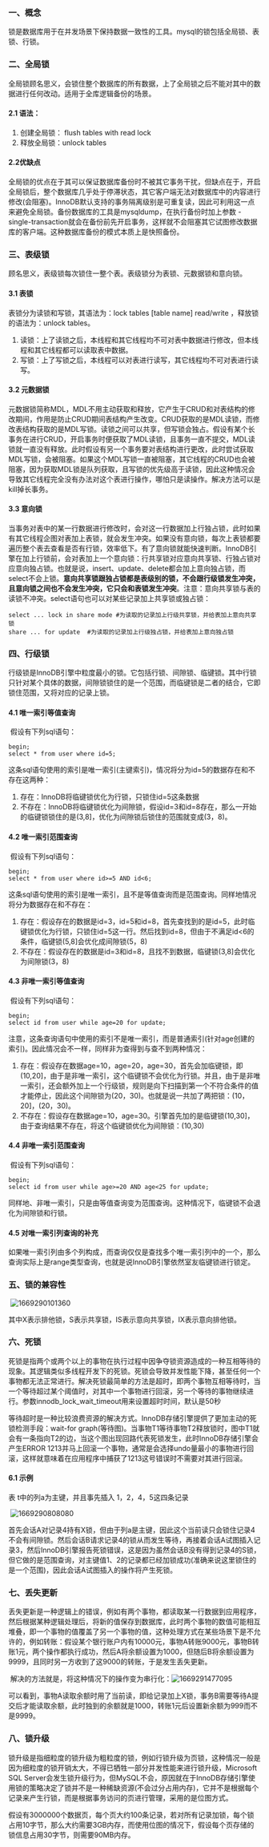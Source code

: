 ### 一、概念

​	锁是数据库用于在并发场景下保持数据一致性的工具。mysql的锁包括全局锁、表锁、行锁。

### 二、全局锁

​	全局锁顾名思义，会锁住整个数据库的所有数据，上了全局锁之后不能对其中的数据进行任何改动。适用于全库逻辑备份的场景。

#### 2.1 语法：

1.  创建全局锁： flush tables with read lock
2.  释放全局锁：unlock tables

#### 2.2优缺点

​	全局锁的优点在于其可以保证数据库备份时不被其它事务干扰，但缺点在于，开启全局锁后，整个数据库几乎处于停滞状态，其它客户端无法对数据库中的内容进行修改(会阻塞)。
​	InnoDB默认支持的事务隔离级别是可重复读，因此可利用这一点来避免全局锁。备份数据库的工具是mysqldump，在执行备份时加上参数 -single-transaction就会在备份前先开启事务，这样就不会阻塞其它试图修改数据库的客户端。这种数据库备份的模式本质上是快照备份。

### 三、表级锁

​	顾名思义，表级锁每次锁住一整个表。表级锁分为表锁、元数据锁和意向锁。

#### 3.1 表锁

表锁分为读锁和写锁，其语法为：lock tables  [table name]  read/write  ，释放锁的语法为：unlock tables。

1.  读锁：上了读锁之后，本线程和其它线程均不可对表中数据进行修改，但本线程和其它线程都可以读取表中数据。
2.  写锁：上了写锁之后，本线程可以对表进行读写，其它线程均不可对表进行读写。

#### 3.2 元数据锁

​	元数据锁简称MDL，MDL不用主动获取和释放，它产生于CRUD和对表结构的修改期间，作用是防止CRUD期间表结构产生改变。CRUD获取的是MDL读锁，而修改表结构获取的是MDL写锁。读锁之间可以共享，但写锁会独占。
​	假设有某个长事务在进行CRUD，开启事务时便获取了MDL读锁，且事务一直不提交，MDL读锁就一直没有释放。此时假设有另一个事务要对表结构进行更改，此时尝试获取MDL写锁，会被阻塞。如果这个MDL写锁一直被阻塞，其它线程的CRUD也会被阻塞，因为获取MDL锁是队列获取，且写锁的优先级高于读锁，因此这种情况会导致其它线程完全没有办法对这个表进行操作，哪怕只是读操作。解决方法可以是kill掉长事务。

#### 3.3 意向锁

​	当事务对表中的某一行数据进行修改时，会对这一行数据加上行独占锁，此时如果有其它线程企图对表加上表锁，就会发生冲突。如果没有意向锁，每次上表锁都要遍历整个表去查看是否有行锁，效率低下。有了意向锁就能快速判断。
​	InnoDB引擎在加上行锁前，会对表加上一个意向锁：行共享锁对应意向共享锁、行独占锁对应意向独占锁。也就是说，insert、update、delete都会加上意向独占锁，而select不会上锁。**意向共享锁跟独占锁都是表级别的锁，不会跟行级锁发生冲突，且意向锁之间也不会发生冲突，它只会和表锁发生冲突**。注意：意向共享锁与表的读锁不冲突。
​	select语句也可以对某些记录加上共享锁或独占锁：

```mysql
select ... lock in share mode #为读取的记录加上行级共享锁，并给表加上意向共享锁
share ... for update  #为读取的记录加上行级独占锁，并给表加上意向独占锁
```

### 四、行级锁

​	行级锁是InnoDB引擎中粒度最小的锁。它包括行锁、间隙锁、临键锁。其中行锁只针对某个具体的数据，间隙锁锁住的是一个范围，而临键锁是二者的结合，它即锁住范围，又将对应的记录上锁。

#### 4.1 唯一索引等值查询

​	假设有下列sql语句：

```mysql
begin;
select * from user where id=5;
```

这条sql语句使用的索引是唯一索引(主键索引)，情况将分为id=5的数据存在和不存在这两种：

1.  存在：InnoDB将临键锁优化为行锁，只锁住id=5这条数据
2.  不存在：InnoDB将临键锁优化为间隙锁，假设id=3和id=8存在，那么一开始的临键锁锁住的是(3,8]，优化为间隙锁后锁住的范围就变成(3，8)。

#### 4.2 唯一索引范围查询

​	假设有下列sql语句：

```mysql
begin;
select * from user where id>=5 AND id<6;
```

这条sql语句使用的索引是唯一索引，且不是等值查询而是范围查询。同样地情况将分为数据存在和不存在：

1.  存在：假设存在的数据是id=3，id=5和id=8，首先查找到的是id=5，此时临键锁优化为行锁，只锁住id=5这一行。然后找到id=8，但由于不满足id<6的条件，临键锁(5,8]会优化成间隙锁(5，8)
2.  不存在：假设存在的数据是id=3和id=8，且找不到数据，临键锁(3,8]会优化为间隙锁(3，8)

#### 4.3 非唯一索引等值查询

​	假设有下列sql语句：

```mysql
begin;
select id from user while age=20 for update;
```

注意，这条查询语句中使用的索引不是唯一索引，而是普通索引(针对age创建的索引)。因此情况会不一样，同样非为查得到与查不到两种情况：

1.  存在：假设存在数据age=10，age=20，age=30，首先会加临键锁，即(10,20]，由于是非唯一索引，这个临键锁不会优化为行锁。并且，由于是非唯一索引，还会额外加上一个行级锁，规则是向下扫描到第一个不符合条件的值才能停止，因此这个间隙锁为(20，30)。也就是说一共加了两把锁：(10，20]，(20，30)。
2.  不存在：假设存在数据age=10，age=30。引擎首先加的是临键锁(10,30]，由于查询结果不存在，将这个临键锁优化为间隙锁：(10,30)

#### 4.4 非唯一索引范围查询

​	假设有下列sql语句：

```mysql
begin;
select id from user while age>=20 AND age<25 for update;
```

同样地、非唯一索引，只是由等值查询变为范围查询。这种情况下，临键锁不会退化为间隙锁和行锁。

#### 4.5 对唯一索引列查询的补充

​	如果唯一索引列由多个列构成，而查询仅仅是查找多个唯一索引列中的一个，那么查询实际上是range类型查询，也就是说InnoDB引擎依然室友临键锁进行锁定。

### 五、锁的兼容性

​	![1669290101360](../noteImage/1669290101360.png)

​	其中X表示排他锁，S表示共享锁，IS表示意向共享锁，IX表示意向排他锁。

### 六、死锁

​	死锁是指两个或两个以上的事物在执行过程中因争夺锁资源造成的一种互相等待的现象。其逻辑类似多线程开发下的死锁。死锁会导致并发性能下降，甚至任何一个事物都无法正常进行。解决死锁最简单的方法是超时，即两个事物互相等待时，当一个等待超过某个阈值时，对其中一个事物进行回滚，另一个等待的事物继续进行。参数innodb_lock_wait_timeout用来设置超时时间，默认是50秒

​	等待超时是一种比较浪费资源的解决方式。InnoDB存储引擎提供了更加主动的死锁检测手段：wait-for graph(等待图)。当事物T1等待事物T2释放锁时，图中T1就会有一条指向T2的边，当这个图出现回路代表死锁发生，此时InnoDB存储引擎会产生ERROR 1213并马上回滚一个事物，通常是会选择undo量最小的事物进行回滚，这样就意味着在应用程序中捕获了1213这号错误时不需要对其进行回滚。

#### 6.1 示例

表 t中的列a为主键，并且事先插入 1，2，4，5这四条记录

​	![1669290808080](../noteImage/1669290808080.png)

​	首先会话A对记录4持有X锁，但由于列a是主键，因此这个当前读只会锁住记录4不会有间隙锁。然后会话B请求记录4的锁从而发生等待，再接着会话A试图插入记录3，然后InnoDB引擎报告死锁错误，这是因为虽然会话B没有得到记录4的S锁，但它做的是范围查询，对主键值1、2的记录都已经加锁成功(准确来说这里锁住的是一个范围)，因此会话A试图插入的操作将产生死锁。

### 七、丢失更新

​	丢失更新是一种逻辑上的错误，例如有两个事物，都读取某一行数据到应用程序，然后根据某种逻辑处理后，将新的值保存到数据库，此时两个事物的数值可能相互堆叠，即一个事物的值覆盖了另一个事物的值，这种处理方式在某些场景下是不允许的，例如转账：假设某个银行账户内有10000元，事物A转账9000元，事物B转账1元，两个操作都执行成功，然后A将余额设置为1000，但随后B将余额设置为9999，且同时另一方收到了这9000的转账，于是发生丢失更新。

​	解决的方法就是，将这种情况下的操作变为串行化：![1669291477095](../noteImage/1669291477095.png)

​	可以看到，事物A读取余额时用了当前读，即给记录加上X锁，事务B需要等待A提交后才能读取余额，此时独到的余额就是1000，转账1元后设置新余额为999而不是9999。

### 八、锁升级

​	锁升级是指细粒度的锁升级为粗粒度的锁，例如行锁升级为页锁，这种情况一般是因为细粒度的锁开销太大，不得已牺牲一部分并发性能来进行锁升级，Microsoft SQL Server会发生锁升级行为，但MySQL不会，原因就在于InnoDB存储引擎使用锁的策略决定了锁并不是一种稀缺资源(不会过分占用内存)，它并不是根据每个记录来产生行锁，而是根据事务访问的页进行管理，采用的是位图方式。

​	假设有3000000个数据页，每个页大约100条记录，若对所有记录加锁，每个锁占用10字节，那么大约需要3GB内存，而使用位图的情况下，假设每个页存储的锁信息占用30字节，则需要90MB内存。